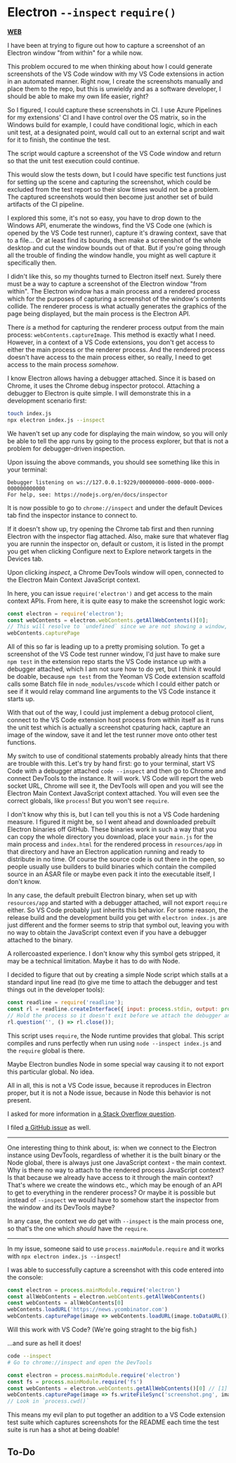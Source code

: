 # Electron `--inspect` `require()`

[**WEB**](https://tomashubelbauer.github.io/electron-inspect-require)

I have been at trying to figure out how to capture a screenshot of an Electron window "from within" for a while now.

This problem occured to me when thinking about how I could generate screenshots of the VS Code window with my VS Code
extensions in action in an automated manner. Right now, I create the screenshots manually and place them to the repo,
but this is unwieldy and as a software developer, I should be able to make my own life easier, right?

So I figured, I could capture these screenshots in CI. I use Azure Pipelines for my extensions' CI and I have control
over the OS matrix, so in the Windows build for example, I could have conditional logic, which in each unit test, at
a designated point, would call out to an external script and wait for it to finish, the continue the test.

The script would capture a screenshot of the VS Code window and return so that the unit test execution could continue.

This would slow the tests down, but I could have specific test functions just for setting up the scene and capturing
the screenshot, which could be excluded from the test report so their slow times would not be a problem. The captured
screenshots would then become just another set of build artifacts of the CI pipeline.

I explored this some, it's not so easy, you have to drop down to the Windows API, enumerate the windows, find the VS
Code one (which is opened by the VS Code test runner), capture it's drawing context, save that to a file… Or at least
find its bounds, then make a screenshot of the whole desktop and cut the window bounds out of that. But if you're
going through all the trouble of finding the window handle, you might as well capture it specifically then.

I didn't like this, so my thoughts turned to Electron itself next. Surely there must be a way to capture a screenshot
of the Electron window "from within". The Electron window has a main process and a rendered process which for the
purposes of capturing a screenshot of the window's contents collide. The renderer process is what actually generates
the graphics of the page being displayed, but the main process is the Electron API.

There _is_ a method for capturing the renderer process output from the main process: `webContents.captureImage`. This
method is exactly what I need. However, in a context of a VS Code extensions, you don't get access to either the main
process or the renderer process. And the rendered process doesn't have access to the main process either, so really,
I need to get access to the main process _somehow_.

I know Electron allows having a debugger attached. Since it is based on Chrome, it uses the Chrome debug inspector
protocol. Attaching a debugger to Electron is quite simple. I will demonstrate this in a development scenario first:

```sh
touch index.js
npx electron index.js --inspect
```

We haven't set up any code for displaying the main window, so you will only be able to tell the app runs by going to
the process explorer, but that is not a problem for debugger-driven inspection.

Upon issuing the above commands, you should see something like this in your terminal:

```
Debugger listening on ws://127.0.0.1:9229/00000000-0000-0000-0000-000000000000
For help, see: https://nodejs.org/en/docs/inspector
```

It is now possible to go to `chrome://inspect` and under the default Devices tab find the inspector instance to connect
to.

If it doesn't show up, try opening the Chrome tab first and then running Electron with the inspector flag attached. Also,
make sure that whatever flag you are runnin the inspector on, default or custom, it is listed in the prompt you get when
clicking Configure next to Explore network targets in the Devices tab.

Upon clicking *inspect*, a Chrome DevTools window will open, connected to the Electron Main Context JavaScript context.

In here, you can issue `require('electron')` and get access to the main context APIs. From here, it is quite easy to make
the screenshot logic work:

```js
const electron = require('electron');
const webContents = electron.webContents.getAllWebContents()[0];
// This will resolve to `undefined` since we are not showing a window, but would work if we were
webContents.capturePage
```

All of this so far is leading up to a pretty promising solution. To get a screenshot of the VS Code test runner window,
I'd just have to make sure `npm test` in the extension repo starts the VS Code instance up with a debugger attached,
which I am not sure how to do yet, but I think it would be doable, because `npm test` from the Yeoman VS Code extension
scaffold calls some Batch file in `node_modules/vscode` which I could either patch or see if it would relay command line
arguments to the VS Code instance it starts up.

With that out of the way, I could just implement a debug protocol client, connect to the VS Code extension host process
from within itself as it runs the unit test which is actually a screenshot cpaturing hack, capture an image of the window,
save it and let the test runner move onto other test functions.

My switch to use of conditional statements probably already hints that there are trouble with this. Let's try by hand
first: go to your terminal, start VS Code with a debugger attached `code --inspect` and then go to Chrome and connect
DevTools to the instance. It will work. VS Code will report the web socket URL, Chrome will see it, the DevTools will
open and you will see the Electron Main Context JavaScript context attached. You will even see the correct globals,
like `process`! But you won't see `require`.

I don't know why this is, but I can tell you this is not a VS Code hardening measure. I figured it might be, so I went
ahead and downloaded prebuilt Electron binaries off GitHub. These binaries work in such a way that you can copy the
whole directory you download, place your `main.js` for the main process and `index.html` for the rendered process in
`resources/app` in that directory and have an Electron application running and ready to distribute in no time. Of course
the source code is out there in the open, so people usually use builders to build binaries which contain the compiled
source in an ASAR file or maybe even pack it into the executable itself, I don't know.

In any case, the default prebuilt Electron binary, when set up with `resources/app` and started with a debugger attached,
will not export `require` either. So VS Code probably just inherits this behavior. For some reason, the release build
and the development build you get with `electron index.js` are just different and the former seems to strip that symbol
out, leaving you with no way to obtain the JavaScript context even if you have a debugger attached to the binary.

A rollercoasted experience. I don't know why this symbol gets stripped, it may be a technical limitation. Maybe it has
to do with Node.

I decided to figure that out by creating a simple Node script which stalls at a standard input line read (to give me time
to attach the debugger and test things out in the developer tools):

```js
const readline = require('readline');
const rl = readline.createInterface({ input: process.stdin, output: process.stdout });
// Hold the process so it doesn't exit before we attach the debugger and have a go
rl.question('', () => rl.close());
```

This script uses `require`, the Node runtime provides that global. This script compiles and runs perfectly when run using
`node --inspect index.js` and the `require` global is there.

Maybe Electron bundles Node in some special way causing it to not export this particular global. No idea.

All in all, this is not a VS Code issue, because it reproduces in Electron proper, but it is not a Node issue, because in
Node this behavior is not present.

I asked for more information in [a Stack Overflow question](https://stackoverflow.com/q/56182168/2715716).

I filed [a GitHub issue](https://github.com/electron/electron/issues/18334) as well.

---

One interesting thing to think about, is: when we connect to the Electron instance using DevTools, regardless of whether it is
the built binary or the Node global, there is always just one JavaScript context - the main context. Why is there no way to
attach to the rendered process JavaScript context? Is that because we already have access to it through the main context? That's
where we create the windows etc., which may be enough of an API to get to everything in the renderer process? Or maybe it is
possible but instead of `--inspect` we would have to somehow start the inspector from the window and its DevTools maybe?

In any case, the context we _do_ get with `--inspect` is the main process one, so that's the one which _should_ have the
`require`.

---

In my issue, someone said to use `process.mainModule.require` and it works with `npx electron index.js --inspect`!

I was able to successfully capture a screenshot with this code entered into the console:

```javascript
const electron = process.mainModule.require('electron')
const allWebContents = electron.webContents.getAllWebContents()
const webContents = allWebContents[0]
webContents.loadURL('https://news.ycombinator.com')
webContents.capturePage(image => webContents.loadURL(image.toDataURL()))
```

Will this work with VS Code? (We're going straght to the big fish.)

…and sure as hell it does!

```sh
code --inspect
# Go to chrome://inspect and open the DevTools
```

```js
const electron = process.mainModule.require('electron')
const fs = process.mainModule.require('fs')
const webContents = electron.webContents.getAllWebContents()[0] // [1] is the shared process
webContents.capturePage(image => fs.writeFileSync('screenshot.png', image.toPNG()))
// Look in `process.cwd()`
```

This means my evil plan to put together an addition to a VS Code extension test suite which
captures screenshots for the README each time the test suite is run has a shot at being doable!

## To-Do
